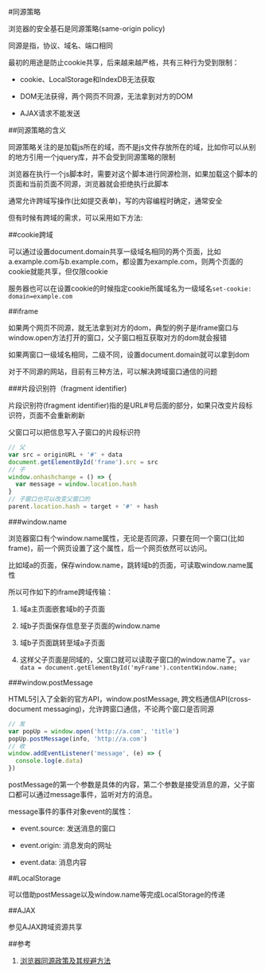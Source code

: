 #同源策略

浏览器的安全基石是同源策略(same-origin policy)

同源是指，协议、域名、端口相同

最初的用途是防止cookie共享，后来越来越严格，共有三种行为受到限制：

- cookie、LocalStorage和IndexDB无法获取

- DOM无法获得，两个网页不同源，无法拿到对方的DOM

- AJAX请求不能发送

##同源策略的含义

同源策略关注的是加载js所在的域，而不是js文件存放所在的域，比如你可以从别的地方引用一个jquery库，并不会受到同源策略的限制

浏览器在执行一个js脚本时，需要对这个脚本进行同源检测，如果加载这个脚本的页面和当前页面不同源，浏览器就会拒绝执行此脚本

通常允许跨域写操作(比如提交表单)，写的内容编程时确定，通常安全


但有时候有跨域的需求，可以采用如下方法:

##cookie跨域

可以通过设置document.domain共享一级域名相同的两个页面，比如a.example.com与b.example.com，都设置为example.com，则两个页面的cookie就能共享，但仅限cookie

服务器也可以在设置cookie的时候指定cookie所属域名为一级域名`set-cookie: domain=example.com`

##iframe

如果两个网页不同源，就无法拿到对方的dom，典型的例子是iframe窗口与window.open方法打开的窗口，父子窗口相互获取对方的dom就会报错

如果两窗口一级域名相同，二级不同，设置document.domain就可以拿到dom

对于不同源的网站，目前有三种方法，可以解决跨域窗口通信的问题

###片段识别符（fragment identifier)

片段识别符(fragment identifier)指的是URL#号后面的部分，如果只改变片段标识符，页面不会重新刷新

父窗口可以把信息写入子窗口的片段标识符

```js
// 父
var src = originURL + '#' + data
document.getElementById('frame').src = src
// 子
window.onhashchange = () => {
  var message = window.location.hash
}
// 子窗口也可以改变父窗口的
parent.location.hash = target + '#' + hash
```

###window.name

浏览器窗口有个window.name属性，无论是否同源，只要在同一个窗口(比如frame)，前一个网页设置了这个属性，后一个网页依然可以访问。

比如域a的页面，保存window.name，跳转域b的页面，可读取window.name属性

所以可作如下的iframe跨域传输：

1. 域a主页面嵌套域b的子页面

2. 域b子页面保存信息至子页面的window.name

3. 域b子页面跳转至域a子页面

4. 这样父子页面是同域的，父窗口就可以读取子窗口的window.name了。`var data = document.getElementById('myFrame').contentWindow.name;`

###window.postMessage

HTML5引入了全新的官方API，window.postMessage, 跨文档通信API(cross-document messaging)，允许跨窗口通信，不论两个窗口是否同源

```js
// 发
var popUp = window.open('http://a.com', 'title')
popUp.postMessage(info, 'http://a.com')
// 收
window.addEventListener('message', (e) => {
  console.log(e.data)
})
```

postMessage的第一个参数是具体的内容，第二个参数是接受消息的源，父子窗口都可以通过message事件，监听对方的消息。

message事件的事件对象event的属性：

- event.source: 发送消息的窗口

- event.origin: 消息发向的网址

- event.data: 消息内容

##LocalStorage

可以借助postMessage以及window.name等完成LocalStorage的传递

##AJAX

参见AJAX跨域资源共享

##参考

1. [浏览器同源政策及其规避方法](http://www.ruanyifeng.com/blog/2016/04/same-origin-policy.html)